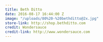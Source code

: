 ```yaml
---
title: Beth Ditto
date: 2016-08-17 16:44:00 Z
image: "/uploads/80%20-%20bethditto@2x.jpg"
store-link: http://shop.bethditto.com
credit: Wondersauce
credit-link: http://www.wondersauce.com
---
```


